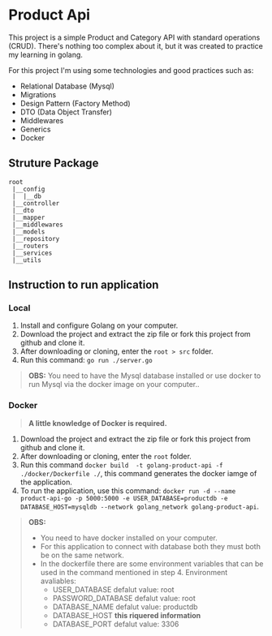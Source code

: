 # Product Api

This project is a simple Product and Category API with standard operations (CRUD). There's nothing too complex about it, but it was created to practice my learning in golang.

For this project I'm using some technologies and good practices such as:

- Relational Database (Mysql)
- Migrations
- Design Pattern (Factory Method)
- DTO (Data Object Transfer)
- Middlewares
- Generics
- Docker

## Struture Package
```
root
 |__config
 |  |__db
 |__controller
 |__dto
 |__mapper
 |__middlewares
 |__models
 |__repository
 |__routers
 |__services
 |__utils
```

## Instruction to run application

### Local

1. Install and configure Golang on your computer.
2. Download the project and extract the zip file or fork this project from github and clone it.
3. After downloading or cloning, enter the `root > src` folder.
4. Run this command: `go run ./server.go`

> **OBS:** You need to have the Mysql database installed or use docker to run Mysql via the docker image on your computer..

### Docker

> **A little knowledge of Docker is required.** 

1. Download the project and extract the zip file or fork this project from github and clone it.
2. After downloading or cloning, enter the `root` folder.
3. Run this command `docker build  -t golang-product-api -f ./docker/Dockerfile ./`, this command generates the docker iamge of the application.
4. To run the application, use this command: `docker run -d --name product-api-go -p 5000:5000 -e USER_DATABASE=productdb -e DATABASE_HOST=mysqldb --network golang_network golang-product-api`.

> **OBS:** 
>- You need to have docker installed on your computer.
>- For this application to connect with database both they must both be on the same network.
>- In the dockerfile there are some environment variables that can be used in the command mentioned in step 4. 
>    Environment avaliables:
>    - USER_DATABASE
>        defalut value: root
>    - PASSWORD_DATABASE
>        defalut value: root
>    - DATABASE_NAME
>        defalut value: productdb
>    - DATABASE_HOST
>        **this riquered information**
>    - DATABASE_PORT
>        defalut value: 3306


